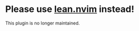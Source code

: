 # Please use [lean.nvim](https://github.com/Julian/lean.nvim/) instead!

This plugin is no longer maintained.

<!--

# vim syntax support for Lean

This plugin provides basic syntax highlighting for [Lean](https://leanprover.github.io/) files.

Installation using [vim-plug](https://github.com/junegunn/vim-plug):
```vim
Plug 'leanprover/lean.vim'
```

[![asciicast](./asciicast.gif)](https://asciinema.org/a/6sllbd28ukojeahnaqra0kaqv)

This plugin only provides syntax highlighting.
For auto-completion, error highlighting,
and other LSP goodies,
please install the [lean.nvim](https://github.com/Julian/lean.nvim/)
plugin.

-->
